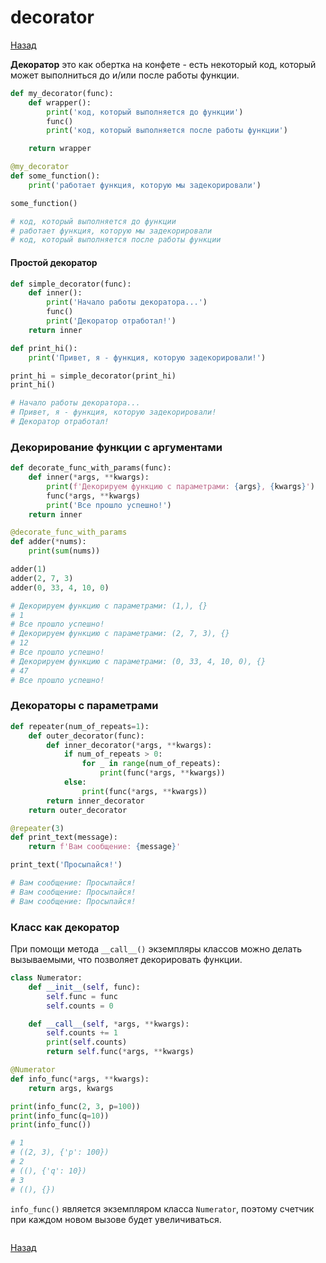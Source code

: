 # decorator

[Назад][back]

**Декоратор** это как обертка на конфете - есть некоторый код, который может выполниться до и/или после работы функции.

```python
def my_decorator(func):
    def wrapper():
        print('код, который выполняется до функции')
        func()
        print('код, который выполняется после работы функции')

    return wrapper

@my_decorator
def some_function():
    print('работает функция, которую мы задекорировали')

some_function()

# код, который выполняется до функции
# работает функция, которую мы задекорировали
# код, который выполняется после работы функции
```

#### Простой декоратор

```python
def simple_decorator(func):
    def inner():
        print('Начало работы декоратора...')
        func()
        print('Декоратор отработал!')
    return inner

def print_hi():
    print('Привет, я - функция, которую задекорировали!')

print_hi = simple_decorator(print_hi)
print_hi()

# Начало работы декоратора...
# Привет, я - функция, которую задекорировали!
# Декоратор отработал!
```

### Декорирование функции с аргументами

```python
def decorate_func_with_params(func):
    def inner(*args, **kwargs):
        print(f'Декорируем функцию с параметрами: {args}, {kwargs}')
        func(*args, **kwargs)
        print('Все прошло успешно!')
    return inner

@decorate_func_with_params
def adder(*nums):
    print(sum(nums))

adder(1)
adder(2, 7, 3)
adder(0, 33, 4, 10, 0)

# Декорируем функцию с параметрами: (1,), {}
# 1
# Все прошло успешно!
# Декорируем функцию с параметрами: (2, 7, 3), {}
# 12
# Все прошло успешно!
# Декорируем функцию с параметрами: (0, 33, 4, 10, 0), {}
# 47
# Все прошло успешно!
```

### Декораторы с параметрами

```python
def repeater(num_of_repeats=1):
    def outer_decorator(func):
        def inner_decorator(*args, **kwargs):
            if num_of_repeats > 0:
                for _ in range(num_of_repeats):
                    print(func(*args, **kwargs))
            else:
                print(func(*args, **kwargs))
        return inner_decorator
    return outer_decorator

@repeater(3)
def print_text(message):
    return f'Вам сообщение: {message}'

print_text('Просыпайся!')

# Вам сообщение: Просыпайся!
# Вам сообщение: Просыпайся!
# Вам сообщение: Просыпайся!
```

### Класс как декоратор

При помощи метода `__call__()` экземпляры классов можно делать вызываемыми, что позволяет декорировать функции.

```python
class Numerator:
    def __init__(self, func):
        self.func = func
        self.counts = 0

    def __call__(self, *args, **kwargs):
        self.counts += 1
        print(self.counts)
        return self.func(*args, **kwargs)

@Numerator
def info_func(*args, **kwargs):
    return args, kwargs

print(info_func(2, 3, p=100))
print(info_func(q=10))
print(info_func())

# 1
# ((2, 3), {'p': 100})
# 2
# ((), {'q': 10})
# 3
# ((), {})
```

`info_func()` является экземпляром класса `Numerator`, поэтому счетчик при каждом новом вызове будет увеличиваться.

```python

```

[Назад][back]

[back]: <.> "Назад к оглавлению"
